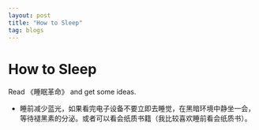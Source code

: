 ```yaml
---
layout: post
title: "How to Sleep"
tag: blogs
---
```


# How to Sleep
Read 《睡眠革命》 and get some ideas.

- 睡前减少蓝光，如果看完电子设备不要立即去睡觉，在黑暗环境中静坐一会，等待褪黑素的分泌。或者可以看会纸质书籍（我比较喜欢睡前看会纸质书）。
